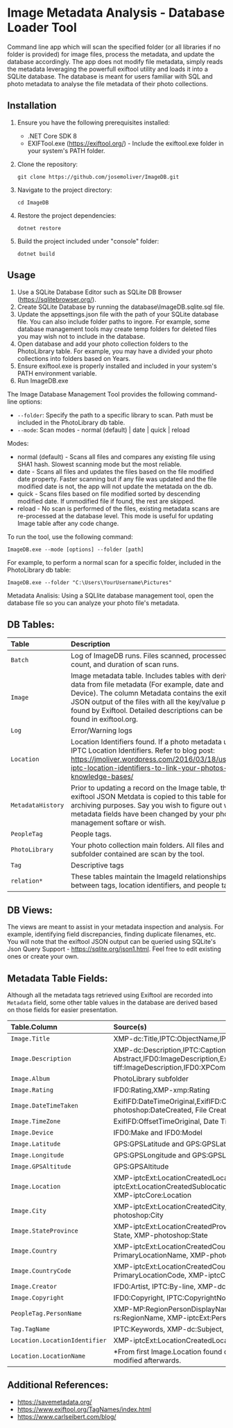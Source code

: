 # Image Metadata Analysis - Database Loader Tool
Command line app which will scan the specified folder (or all libraries if no folder is provided) for image files, process the metadata, and update the database accordingly. The app does not modify file metadata, simply reads the metadata leveraging the powerfull exiftool utility and loads it into a SQLite database. The database is meant for users familiar with SQL and photo metadata to analyse the file metadata of their photo collections.

## Installation

1. Ensure you have the following prerequisites installed:
   - .NET Core SDK 8
   - EXIFTool.exe (https://exiftool.org/) - Include the exiftool.exe folder in your system's PATH folder.

2. Clone the repository:
   ```
   git clone https://github.com/josemoliver/ImageDB.git
   ```

3. Navigate to the project directory:
   ```
   cd ImageDB
   ```

4. Restore the project dependencies:
   ```
   dotnet restore
   ```

5. Build the project included under "console" folder:
   ```
   dotnet build
   ```

## Usage

1. Use a SQLite Database Editor such as SQLite DB Browser (https://sqlitebrowser.org/). 
2. Create SQLite Database by running the database\ImageDB.sqlite.sql file.
3. Update the appsettings.json file with the path of your SQLite database file. You can also include folder paths to ingore. For example, some database management tools may create temp folders for deleted files you may wish not to include in the database. 
4. Open database and add your photo collection folders to the PhotoLibrary table. For example, you may have a divided your photo collections into folders based on Years.
5. Ensure exiftool.exe is properly installed and included in your system's PATH environment variable.
6. Run ImageDB.exe


The Image Database Management Tool provides the following command-line options:

- `--folder`: Specify the path to a specific library to scan. Path must be included in the PhotoLibrary db table.
- `--mode`: Scan modes - normal (default) | date | quick | reload

Modes:

- normal (default) - Scans all files and compares any existing file using SHA1 hash. Slowest scanning mode but the most reliable.
- date - Scans all files and updates the files based on the file modified date property. Faster scanning but if any file was updated and the file modified date is not, the app will not update the metatada on the db.
- quick - Scans files based on file modified sorted by descending modified date. If unmodified file if found, the rest are skipped.
- reload - No scan is performed of the files, existing metadata scans are re-processed at the database level. This mode is useful for updating Image table after any code change.
  

To run the tool, use the following command:

```
ImageDB.exe --mode [options] --folder [path]
```

For example, to perform a normal scan for a specific folder, included in the PhotoLibrary db table:

```
ImageDB.exe --folder "C:\Users\YourUsername\Pictures"
```

Metadata Analisis:
Using a SQLlite database management tool, open the database file so you can analyze your photo file's metadata.

## DB Tables:

| Table            | Description                                             |
| :------------     | :--------------------------------------------------------- | 
| `Batch`     | Log of ImageDB runs. Files scanned, processed count, and duration of scan runs. |
| `Image`    | Image metadata table. Includes tables with derived data from file metadata (For example, date and Device). The column Metadata contains the exiftool JSON output of the files with all the key/value pairs found by Exiftool. Detailed descriptions can be found in exiftool.org. |
| `Log`  |  Error/Warning logs |
| `Location`          | Location Identifiers found. If a photo metadata uses IPTC Location Identifiers. Refer to blog post: https://jmoliver.wordpress.com/2016/03/18/using-iptc-location-identifiers-to-link-your-photos-to-knowledge-bases/ |
| `MetadataHistory`          | Prior to updating a record on the Image table, the exiftool JSON Metdata is copied to this table for archiving purposes. Say you wish to figure out what metadata fields have been changed by your photo management softare or wish. |
| `PeopleTag`  |  People tags. |
| `PhotoLibrary`  |  Your photo collection main folders. All files and subfolder contained are scan by the tool. |
| `Tag`  |  Descriptive tags |
| `relation*`  | These tables maintain the ImageId relationships between tags, location identifiers, and people tags. |

## DB Views:
The views are meant to assist in your metadata inspection and analysis. For example, identifying field discrepancies, finding duplicate filenames, etc.
You will note that the exiftool JSON output can be queried using SQLite's Json Query Support - https://sqlite.org/json1.html. Feel free to edit existing ones or create your own.

## Metadata Table Fields:
Although all the metadata tags retrieved using Exiftool are recorded into `Metadata` field, some other table values in the database are derived based on those fields for easier presentation.

| Table.Column            | Source(s)                            |
| :------------     | :--------------------------------------------------------- | 
| `Image.Title`     | XMP-dc:Title,IPTC:ObjectName,IPTC:Headline,IFD0:XPTitle  |
| `Image.Description`     | XMP-dc:Description,IPTC:Caption-Abstract,IFD0:ImageDescription,ExifIFD:UserComment,XMP-tiff:ImageDescription,IFD0:XPComment |
| `Image.Album`     | PhotoLibrary subfolder  |
| `Image.Rating`     | IFD0:Rating,XMP-xmp:Rating  |
| `Image.DateTimeTaken`     | ExifIFD:DateTimeOriginal,ExifIFD:CreateDate,XMP-photoshop:DateCreated, File Created Date |
| `Image.TimeZone`     | ExifIFD:OffsetTimeOriginal, Date Time (if included) |
| `Image.Device`     | IFD0:Make and IFD0:Model |
| `Image.Latitude`     | GPS:GPSLatitude and GPS:GPSLatitudeRef |
| `Image.Longitude`     | GPS:GPSLongitude and GPS:GPSLongitudeRef|
| `Image.GPSAltitude`     | GPS:GPSAltitude |
| `Image.Location`     | XMP-iptcExt:LocationCreatedLocation, XMP-iptcExt:LocationCreatedSublocation, IPTC:Sub-location, XMP-iptcCore:Location  |
| `Image.City`     | XMP-iptcExt:LocationCreatedCity, IPTC:City, XMP-photoshop:City |
| `Image.StateProvince`     | XMP-iptcExt:LocationCreatedProvinceState, IPTC:Province-State, XMP-photoshop:State  |
| `Image.Country`     | XMP-iptcExt:LocationCreatedCountryName, IPTC:Country-PrimaryLocationName, XMP-photoshop:Country |
| `Image.CountryCode`     | XMP-iptcExt:LocationCreatedCountryCode, IPTC:Country-PrimaryLocationCode, XMP-iptcCore:CountryCode  |
| `Image.Creator`     | IFD0:Artist, IPTC:By-line, XMP-dc:Creator, XMP-tiff:Artist |
| `Image.Copyright`     | IFD0:Copyright, IPTC:CopyrightNotice, XMP-dc:Rights  |
| `PeopleTag.PersonName`     | XMP-MP:RegionPersonDisplayName, XMP-mwg-rs:RegionName, XMP-iptcExt:PersonInImage  |
| `Tag.TagName`     | IPTC:Keywords, XMP-dc:Subject, IFD0:XPKeywords  |
| `Location.LocationIdentifier`     | XMP-iptcExt:LocationCreatedLocationId |
| `Location.LocationName`     | *From first Image.Location found during scan, can be modified afterwards.  |


## Additional References:
- https://savemetadata.org/
- https://www.exiftool.org/TagNames/index.html
- https://www.carlseibert.com/blog/




